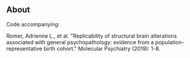## About

Code accompanying:

Romer, Adrienne L., et al. "Replicability of structural brain alterations associated with general psychopathology: evidence from a population-representative birth cohort." Molecular Psychiatry (2019): 1-8.
